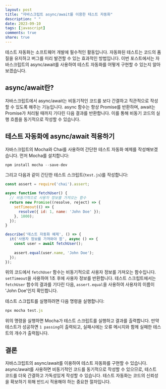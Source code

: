 ```yaml
---
layout: post
title: "자바스크립트 async/await를 이용한 테스트 자동화"
description: " "
date: 2023-09-10
tags: [javascript]
comments: true
share: true
---
```


테스트 자동화는 소프트웨어 개발에 필수적인 활동입니다. 자동화된 테스트는 코드의 품질을 유지하고 버그를 미리 발견할 수 있는 효과적인 방법입니다. 이번 포스트에서는 자바스크립트의 async/await를 사용하여 테스트 자동화를 어떻게 구현할 수 있는지 알아보겠습니다.

## async/await란?

자바스크립트에서 async/await는 비동기적인 코드를 보다 간결하고 직관적으로 작성할 수 있도록 해주는 기능입니다. async 함수는 항상 Promise를 반환하며, await는 Promise가 처리될 때까지 기다린 다음 결과를 반환합니다. 이를 통해 비동기 코드의 실행 흐름을 동기적으로 작성할 수 있습니다.

## 테스트 자동화에 async/await 적용하기

자바스크립트의 Mocha와 Chai를 사용하여 간단한 테스트 자동화 예제를 작성해보겠습니다. 먼저 Mocha를 설치합니다:

```javascript
npm install mocha --save-dev
```

그리고 다음과 같이 간단한 테스트 스크립트(`test.js`)를 작성합니다:

```javascript
const assert = require('chai').assert;

async function fetchUser() {
  // 비동기적으로 사용자 정보를 가져오는 함수
  return new Promise((resolve, reject) => {
    setTimeout(() => {
      resolve({ id: 1, name: 'John Doe' });
    }, 1000);
  });
}

describe('테스트 자동화 예제', () => {
  it('사용자 정보를 가져와야 함', async () => {
    const user = await fetchUser();
  
    assert.equal(user.name, 'John Doe');
  });
});
```

위의 코드에서 `fetchUser` 함수는 비동기적으로 사용자 정보를 가져오는 함수입니다. `setTimeout`을 사용하여 1초 후에 사용자 정보를 반환합니다. 테스트 스크립트에서는 `fetchUser` 함수의 결과를 기다린 다음, `assert.equal`을 사용하여 사용자의 이름이 'John Doe'인지 확인합니다.

테스트 스크립트를 실행하려면 다음 명령을 실행합니다:

```javascript
npx mocha test.js
```

위의 명령을 실행하면 Mocha가 테스트 스크립트를 실행하고 결과를 출력합니다. 만약 테스트가 성공하면 `1 passing`이 출력되고, 실패시에는 오류 메시지와 함께 실패한 테스트의 개수가 출력됩니다.

## 결론

자바스크립트의 async/await를 이용하여 테스트 자동화를 구현할 수 있습니다. async/await를 사용하면 비동기적인 코드를 동기적으로 작성할 수 있으므로, 테스트 코드를 더욱 간결하고 가독성있게 작성할 수 있습니다. 테스트 자동화는 코드의 신뢰성을 확보하기 위해 반드시 적용해야 하는 중요한 절차입니다.